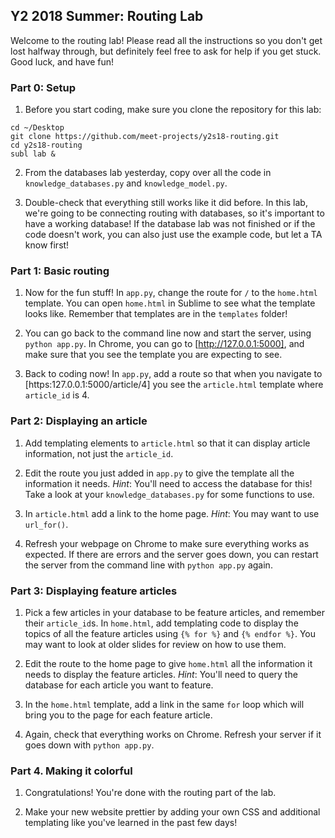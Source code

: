 ## Y2 2018 Summer: Routing Lab

Welcome to the routing lab! Please read all the instructions so you don't
get lost halfway through, but definitely feel free to ask for help if you
get stuck. Good luck, and have fun!

### Part 0: Setup

1. Before you start coding, make sure you clone the repository for this lab:
```
cd ~/Desktop
git clone https://github.com/meet-projects/y2s18-routing.git
cd y2s18-routing
subl lab &
```

2. From the databases lab yesterday, copy over all the code in
`knowledge_databases.py` and `knowledge_model.py`.

3. Double-check that everything still works like it did before.
In this lab, we're going to be connecting routing with databases,
so it's important to have a working database! If the database lab
was not finished or if the code doesn't work, you can also just
use the example code, but let a TA know first!

### Part 1: Basic routing

1. Now for the fun stuff! In `app.py`, change the route for `/` to the
`home.html` template. You can open `home.html` in Sublime to see what the
template looks like. Remember that templates are in the `templates` folder!

2. You can go back to the command line now and start the server, using 
`python app.py`. In Chrome, you can go to [http://127.0.0.1:5000],
and make sure that you see the template you are expecting to see.

3. Back to coding now! In `app.py`, add a route so that when you navigate to
[https:127.0.0.1:5000/article/4] you see the `article.html` template where
`article_id` is 4.

### Part 2: Displaying an article

1. Add templating elements to `article.html` so that it can display
article information, not just the `article_id`.

2. Edit the route you just added in `app.py` to give the
template all the information it needs. *Hint*: You'll need to access the
database for this! Take a look at your `knowledge_databases.py` for some
functions to use.

3. In `article.html` add a link to the home page. *Hint*: You may want to
use `url_for()`.

4. Refresh your webpage on Chrome to make sure everything works as expected.
If there are errors and the server goes down, you can restart the server
from the command line with `python app.py` again.

### Part 3: Displaying feature articles

1. Pick a few articles in your database to be feature articles, and remember
their `article_id`s. In `home.html`, add templating code to display the
topics of all the feature articles using `{% for %}` and `{% endfor %}`.
You may want to look at older slides for review on how to use them.

2. Edit the route to the home page to give `home.html` all the information it
needs to display the feature articles. *Hint*: You'll need to query the
database for each article you want to feature.

3. In the `home.html` template, add a link in the same `for` loop which will
bring you to the page for each feature article.

4. Again, check that everything works on Chrome. Refresh your server if it
goes down with `python app.py`.

### Part 4. Making it colorful

1. Congratulations! You're done with the routing part of the lab.

2. Make your new website prettier by adding your own CSS and additional
templating like you've learned in the past few days!

